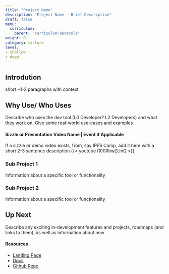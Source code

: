 ```yaml
---
title: "Project Name"
description: "Project Name – Brief Description"
draft: false
menu:
  curriculum:
    parent: "curriculum-devtools"
weight: 0
category: lecture
level:
- shallow
- deep
---
```


## <Dev Tool> Introdution
short ~1-2 paragraphs with context

## Why Use/ Who Uses <Dev Tool>
Describe who uses the dev tool (L0 Developer? L2 Developers) and what they work on.
Give some real-world use-cases and examples


#### Sizzle or Presentation Video Name | Event if Applicable
If a sizzle or demo video exists, from, say IPFS Camp, add it here with a short 2-3 sentence description
{{< youtube i100RhwZUnQ >}}
<!-- The URL to this video was: https://www.youtube.com/watch?v=i100RhwZUnQ -->


### Sub Project 1
Information about a specific tool or functionality

### Sub Project 2
Information about a specific tool or functionality

## Up Next
Describe any exciting in-development features and projects, roadmaps (and links to them), as well as information about new

#### Resources
* [Landing Page]()
* [Docs]()
* [Github Repo]()

